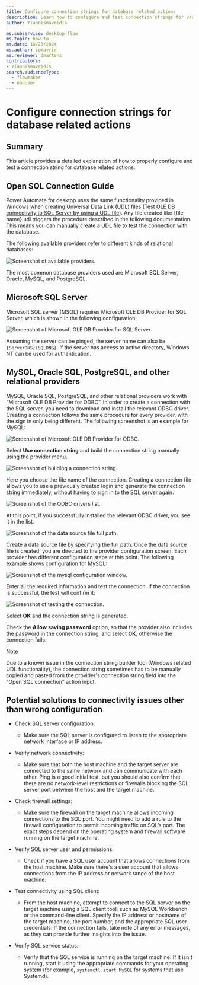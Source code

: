 ```yaml
---
title: Configure connection strings for database related actions
description: Learn how to configure and test connection strings for various databases in Power Automate for desktop.
author: Yiannismavridis

ms.subservice: desktop-flow
ms.topic: how-to
ms.date: 10/23/2024
ms.author: iomavrid
ms.reviewer: dmartens
contributors:
- Yiannismavridis
search.audienceType: 
  - flowmaker
  - enduser
---
```


# Configure connection strings for database related actions

## Summary

This article provides a detailed explanation of how to properly configure and test a connection string for database related actions.

## Open SQL Connection Guide

Power Automate for desktop uses the same functionality provided in Windows when creating Universal Data Link (UDL) files ([Test OLE DB connectivity to SQL Server by using a UDL file](/troubleshoot/sql/database-engine/connect/test-oledb-connectivity-use-udl-file)). Any file created like {file name}.udl triggers the procedure described in the following documentation. This means you can manually create a UDL file to test the connection with the database.

The following available providers refer to different kinds of relational databases:

![Screenshot of available providers.](media/configure-connection-strings-for-database-related-actions/available-providers.png)

The most common database providers used are Microsoft SQL Server, Oracle, MySQL, and PostgreSQL.

## Microsoft SQL Server

Microsoft SQL server (MSQL) requires Microsoft OLE DB Provider for SQL Server, which is shown in the following configuration:

![Screenshot of Microsoft OLE DB Provider for SQL Server.](media/configure-connection-strings-for-database-related-actions/Microsoft-OLEDB-Provider-for-SQL-Server-configuration.png)

Assuming the server can be pinged, the server name can also be `{ServerDNS}{SQLDNS}`. If the server has access to active directory, Windows NT can be used for authentication.

## MySQL, Oracle SQL, PostgreSQL, and other relational providers

MySQL, Oracle SQL, PostgreSQL, and other relational providers work with “Microsoft OLE DB Provider for ODBC”. In order to create a connection with the SQL server, you need to download and install the relevant ODBC driver. Creating a connection follows the same procedure for every provider, with the sign in only being different. The following screenshot is an example for MySQL:

![Screenshot of Microsoft OLE DB Provider for ODBC.](media/configure-connection-strings-for-database-related-actions/login-to-MySQL.png)

Select **Use connection string** and build the connection string manually using the provider menu.

![Screenshot of building a connection string.](media/configure-connection-strings-for-database-related-actions/build-connection-string.png)

Here you choose the file name of the connection. Creating a connection file allows you to use a previously created login and generate the connection string immediately, without having to sign in to the SQL server again.

![Screenshot of the ODBC drivers list.](media/configure-connection-strings-for-database-related-actions/odbc-drivers-list.png)

At this point, if you successfully installed the relevant ODBC driver, you see it in the list.

![Screenshot of the data source file full path.](media/configure-connection-strings-for-database-related-actions/data-source-file-full-path.png)

Create a data source file by specifying the full path. Once the data source file is created, you are directed to the provider configuration screen. Each provider has different configuration steps at this point. The following example shows configuration for MySQL:

![Screenshot of the mysql configuration window.](media/configure-connection-strings-for-database-related-actions/mysql-configuration-window.png)

Enter all the required information and test the connection. If the connection is successful, the test will confirm it:

![Screenshot of testing the connection.](media/configure-connection-strings-for-database-related-actions/test-connection.png)

Select **OK** and the connection string is generated.

Check the **Allow saving password** option, so that the provider also includes the password in the connection string, and select **OK**, otherwise the connection fails.

> [!NOTE]
> Due to a known issue in the connection string builder tool (Windows related UDL functionality), the connection string sometimes has to be manually copied and pasted from the provider's connection string field into the “Open SQL connection” action input.

## Potential solutions to connectivity issues other than wrong configuration

- Check SQL server configuration:
  - Make sure the SQL server is configured to listen to the appropriate network interface or IP address.

- Verify network connectivity:
  - Make sure that both the host machine and the target server are connected to the same network and can communicate with each other. Ping is a good initial test, but you should also confirm that there are no network-level restrictions or firewalls blocking the SQL server port between the host and the target machine.

- Check firewall settings:
  - Make sure the firewall on the target machine allows incoming connections to the SQL port. You might need to add a rule to the firewall configuration to permit incoming traffic on SQL’s port. The exact steps depend on the operating system and firewall software running on the target machine.

- Verify SQL server user and permissions:
  - Check if you have a SQL user account that allows connections from the host machine. Make sure there's a user account that allows connections from the IP address or network range of the host machine.

- Test connectivity using SQL client:
  - From the host machine, attempt to connect to the SQL server on the target machine using a SQL client tool, such as MySQL Workbench or the command-line client. Specify the IP address or hostname of the target machine, the port number, and the appropriate SQL user credentials. If the connection fails, take note of any error messages, as they can provide further insights into the issue.

- Verify SQL service status:
  - Verify that the SQL service is running on the target machine. If it isn't running, start it using the appropriate commands for your operating system (for example, `systemctl start MySQL` for systems that use Systemd).
